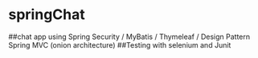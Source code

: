 # springChat
##chat app using Spring Security / MyBatis / Thymeleaf / Design Pattern Spring MVC (onion architecture)
##Testing with selenium and Junit
